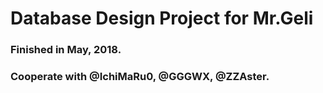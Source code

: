 # Database Design Project for Mr.Geli


### Finished in May, 2018. 

### Cooperate with @IchiMaRu0, @GGGWX, @ZZAster.
